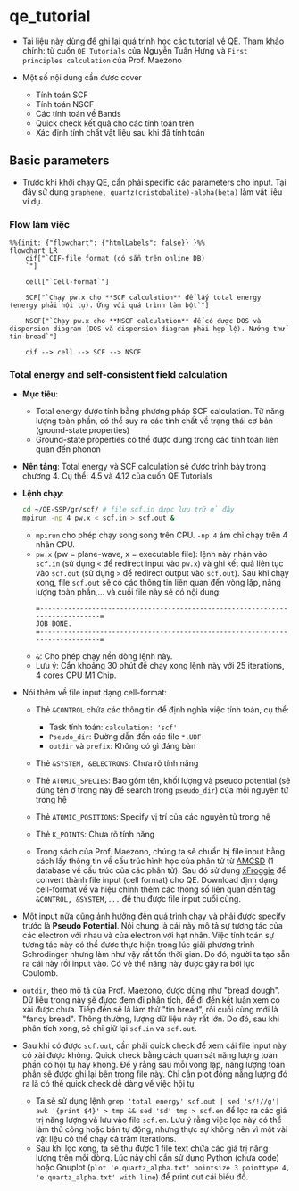 # qe_tutorial

- Tài liệu này dùng để ghi lại quá trình học các tutorial về QE. Tham khảo chính: từ cuốn `QE Tutorials` của Nguyễn Tuấn Hưng và `First principles calculation` của Prof. Maezono

- Một số nội dung cần được cover
    - Tính toán SCF
    - Tính toán NSCF
    - Các tính toán về Bands
    - Quick check kết quả cho các tính toán trên
    - Xác định tính chất vật liệu sau khi đã tính toán

## Basic parameters

- Trước khi khởi chạy QE, cần phải specific các parameters cho input. Tại đây sử dụng `graphene, quartz(cristobalite)-alpha(beta)` làm vật liệu ví dụ.

### Flow làm việc

```mermaid
%%{init: {"flowchart": {"htmlLabels": false}} }%%
flowchart LR
    cif["`CIF-file format (có sẵn trên online DB)
    `"]

    cell["`Cell-format`"]

    SCF["`Chạy pw.x cho **SCF calculation** để lấy total energy (energy phải hội tụ). Ứng với quá trình làm bột`"]

    NSCF["`Chạy pw.x cho **NSCF calculation** để có được DOS và dispersion diagram (DOS và dispersion diagram phải hợp lệ). Nướng thử tin-bread`"]

    cif --> cell --> SCF --> NSCF
```

### Total energy and self-consistent field calculation

- **Mục tiêu**:
    - Total energy được tính bằng phương pháp SCF calculation. Từ năng lượng toàn phần, có thể suy ra các tính chất về trạng thái cơ bản (ground-state properties)
    - Ground-state properties có thể được dùng trong các tính toán liên quan đến phonon

- **Nền tảng**: Total energy và SCF calculation sẽ được trình bày trong chương 4. Cụ thể: 4.5 và 4.12 của cuốn QE Tutorials

- **Lệnh chạy**:

    ```bash
    cd ~/QE-SSP/gr/scf/ # file scf.in được lưu trữ ở đây
    mpirun -np 4 pw.x < scf.in > scf.out &
    ```

    - `mpirun` cho phép chạy song song trên CPU. `-np 4` ám chỉ chạy trên 4 nhân CPU.
    - `pw.x` (pw = plane-wave, x = executable file): lệnh này nhận vào `scf.in` (sử dụng `<` để redirect input vào `pw.x`) và ghi kết quả liên tục vào `scf.out` (sử dụng `>` để redirect output vào `scf.out`). Sau khi chạy xong, file `scf.out` sẽ có các thông tin liên quan đến vòng lặp, năng lượng toàn phần,... và cuối file này sẽ có nội dung:
        ```text
        =------------------------------------------------------------------------------=
        JOB DONE.
        =------------------------------------------------------------------------------=
        ```
    - `&`: Cho phép chạy nền dòng lệnh này.
    - Lưu ý: Cần khoảng 30 phút để chạy xong lệnh này với 25 iterations, 4 cores CPU M1 Chip.

- Nói thêm về file input dạng cell-format:
    - Thẻ `&CONTROL` chứa các thông tin để định nghĩa việc tính toán, cụ thể:
        - Task tính toán: `calculation: 'scf'`
        - `Pseudo_dir`: Đường dẫn đến các file `*.UDF`
        - `outdir` và `prefix`: Không có gì đáng bàn

    - Thẻ `&SYSTEM, &ELECTRONS`: Chưa rõ tính năng
    - Thẻ `ATOMIC_SPECIES`: Bao gồm tên, khối lượng và pseudo potential (sẽ dùng tên ở trong này để search trong `pseudo_dir`) của mỗi nguyên tử trong hệ
    - Thẻ `ATOMIC_POSITIONS`: Specify vị trí của các nguyên tử trong hệ
    - Thẻ `K_POINTS`: Chưa rõ tính năng
    - Trong sách của Prof. Maezono, chúng ta sẽ chuẩn bị file input bằng cách lấy thông tin về cấu trúc hình học của phân tử từ [AMCSD](http://rruff.geo.arizona.edu/AMS/amcsd.php) (1 database về cấu trúc của các phân tử). Sau đó sử dụng [xFroggie](https://xfroggie.com/strconv=convert) để convert thành file input (cell format) cho QE. Download định dạng cell-format về và hiệu chỉnh thêm các thông số liên quan đến tag `&CONTROL, &SYSTEM,...` để thu được file input cuối cùng.

- Một input nữa cũng ảnh hưởng đến quá trình chạy và phải được specify trước là **Pseudo Potential**. Nói chung là cái này mô tả sự tương tác của các electron với nhau và của electron với hạt nhân. Việc tính toán sự tương tác này có thể được thực hiện trong lúc giải phương trình Schrodinger nhưng làm như vậy rất tốn thời gian. Do đó, người ta tạo sẵn ra cái này rồi input vào. Có vẻ thế năng này được gây ra bởi lực Coulomb.

- `outdir`, theo mô tả của Prof. Maezono, được dùng như "bread dough". Dữ liệu trong này sẽ được đem đi phân tích, để đi đến kết luận xem có xài được chưa. Tiếp đến sẽ là làm thử "tin bread", rồi cuối cùng mới là "fancy bread". Thông thường, lượng dữ liệu này rất lớn. Do đó, sau khi phân tích xong, sẽ chỉ giữ lại `scf.in` và `scf.out`.

- Sau khi có được `scf.out`, cần phải quick check để xem cái file input này có xài được không. Quick check bằng cách quan sát năng lượng toàn phần có hội tụ hay không. Để ý rằng sau mỗi vòng lặp, năng lượng toàn phần sẽ được ghi lại bên trong file này. Chỉ cần plot đống năng lượng đó ra là có thể quick check dễ dàng về việc hội tụ
    - Ta sẽ sử dụng lệnh `grep 'total energy' scf.out | sed 's/!//g'| awk '{print $4}' > tmp && sed '$d' tmp > scf.en` để lọc ra các giá trị năng lượng và lưu vào file `scf.en`. Lưu ý rằng việc lọc này có thể làm thủ công hoặc bán tự động, nhưng thực sự không nên vì một vài vật liệu có thể chạy cả trăm iterations.
    - Sau khi lọc xong, ta sẽ thu được 1 file text chứa các giá trị năng lượng trên mỗi dòng. Lúc này chỉ cần sử dụng Python (chưa code) hoặc Gnuplot (`plot 'e.quartz_alpha.txt' pointsize 3 pointtype 4, 'e.quartz_alpha.txt' with line`) để print out cái biểu đồ.


